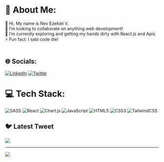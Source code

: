 # 💫 About Me:
👋 Hi, My name is Nev Ezekiel V.<br>👯 I’m looking to collaborate on anything web development!<br>🌱 I’m currently exploring and getting my hands dirty with React.js and Apis<br>⚡ Fun fact: I sabi code die!<br><br>


## 🌐 Socials:
[![LinkedIn](https://img.shields.io/badge/LinkedIn-%230077B5.svg?logo=linkedin&logoColor=white)](https://linkedin.com/in/Nev-Ezekiel) [![Twitter](https://img.shields.io/badge/Twitter-%231DA1F2.svg?logo=Twitter&logoColor=white)](https://twitter.com/@nevsavvy) 

# 💻 Tech Stack:
![SASS](https://img.shields.io/badge/SASS-hotpink.svg?style=for-the-badge&logo=SASS&logoColor=white) ![React](https://img.shields.io/badge/react-%2320232a.svg?style=for-the-badge&logo=react&logoColor=%2361DAFB) ![Chart.js](https://img.shields.io/badge/chart.js-F5788D.svg?style=for-the-badge&logo=chart.js&logoColor=white) ![JavaScript](https://img.shields.io/badge/javascript-%23323330.svg?style=for-the-badge&logo=javascript&logoColor=%23F7DF1E) ![HTML5](https://img.shields.io/badge/html5-%23E34F26.svg?style=for-the-badge&logo=html5&logoColor=white) ![CSS3](https://img.shields.io/badge/css3-%231572B6.svg?style=for-the-badge&logo=css3&logoColor=white) ![TailwindCSS](https://img.shields.io/badge/tailwindcss-%2338B2AC.svg?style=for-the-badge&logo=tailwind-css&logoColor=white)


## 🐦 Latest Tweet
[![](https://gtce.itsvg.in/api?username=@nevsavvy)](https://github.com/VishwaGauravIn/github-twitter-card-embed)

---
[![](https://visitcount.itsvg.in/api?id=Verumun&icon=0&color=0)](https://visitcount.itsvg.in)

<!-- Proudly created with GPRM ( https://gprm.itsvg.in ) -->
